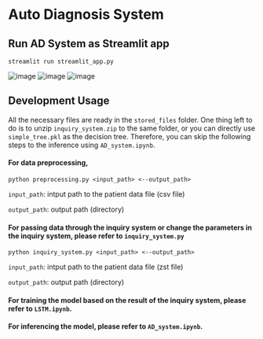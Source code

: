 # Auto Diagnosis System

## Run AD System as Streamlit app
```
streamlit run streamlit_app.py
```
![image](https://github.com/zihanzhao1999/CapstoneProject/assets/111836220/e23e3a57-4d3e-48a2-b5f4-7f7ed4ec57d5)
![image](https://github.com/zihanzhao1999/CapstoneProject/assets/111836220/d6843800-6fc6-415b-aa7a-1bfce1e2086a)
![image](https://github.com/zihanzhao1999/CapstoneProject/assets/111836220/19e032f2-2cf9-4fda-8639-e3626343f7f8)


## Development Usage
All the necessary files are ready in the `stored_files` folder. One thing left to do is to unzip `inquiry_system.zip` to the same folder, or you can directly use `simple_tree.pkl` as the decision tree. 
Therefore, you can skip the following steps to the inference using `AD_system.ipynb`.

#### For data preprocessing,
```
python preprocessing.py <input_path> <--output_path>
```
`input_path`: intput path to the patient data file (csv file)

`output_path`: output path (directory)

#### For passing data through the inquiry system or change the parameters in the inquiry system, please refer to `inquiry_system.py`
```
python inquiry_system.py <input_path> <--output_path>
```
`input_path`: intput path to the patient data file (zst file)

`output_path`: output path (directory)

#### For training the model based on the result of the inquiry system, please refer to `LSTM.ipynb`.

#### For inferencing the model, please refer to `AD_system.ipynb`.
